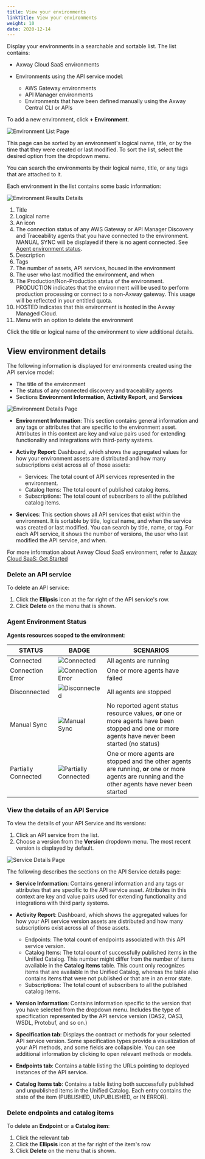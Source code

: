 ```yaml
---
title: View your environments
linkTitle: View your environments
weight: 10
date: 2020-12-14
---
```

Display your environments in a searchable and sortable list. The list contains:

* Axway Cloud SaaS environments
* Environments using the API service model:

    * AWS Gateway environments
    * API Manager environments
    * Environments that have been defined manually using the Axway Central CLI or APIs

To add a new environment, click **+ Environment**.

![Environment List Page](/Images/central/EnvironmentListPage.png)

This page can be sorted by an environment's logical name, title, or by the time that they were created or last modified. To sort the list, select the desired option from the dropdown menu.

You can search the environments by their logical name, title, or any tags that are attached to it.

Each environment in the list contains some basic information:

![Environment Results Details](/Images/central/env_gw_mgmt/environmentlistresultupdate.png)

1. Title
2. Logical name
3. An icon
4. The connection status of any AWS Gateway or API Manager Discovery and Traceability agents that you have connected to the environment. MANUAL SYNC will be displayed if there is no agent connected. See [Agent environment status](#agent-environment-status).
5. Description
6. Tags
7. The number of assets, API services, housed in the environment
8. The user who last modified the environment, and when
9. The Production/Non-Production status of the environment. PRODUCTION indicates that the environment will be used to perform production processing or connect to a non-Axway gateway. This usage will be reflected in your entitled quota.
10. HOSTED indicates that this environment is hosted in the Axway Managed Cloud.
11. Menu with an option to delete the environment

Click the title or logical name of the environment to view additional details.

## View environment details

The following information is displayed for environments created using the API service model:

* The title of the environment
* The status of any connected discovery and traceability agents
* Sections **Environment Information**, **Activity Report**, and **Services**

![Environment Details Page](/Images/central/env_gw_mgmt/environmentdetailspage2.png)

* **Environment Information**: This section contains general information and any tags or attributes that are specific to the environment asset. Attributes in this context are key and value pairs used for extending functionality and integrations with third-party systems.
* **Activity Report**: Dashboard, which shows the aggregated values for how your environment assets are distributed and how many subscriptions exist across all of those assets:

    * Services: The total count of API services represented in the environment.
    * Catalog Items: The total count of published catalog items.
    * Subscriptions: The total count of subscribers to all the published catalog items.
* **Services**: This section shows all API services that exist within the environment. It is sortable by title, logical name, and when the service was created or last modified. You can search by title, name, or tag. For each API service, it shows the number of versions, the user who last modified the API service, and when.

For more information about Axway Cloud SaaS environment, refer to [Axway Cloud SaaS: Get Started](/docs/saas_api_gateway/quickstart/)

### Delete an API service

To delete an API service:

1. Click the **Ellipsis** icon at the far right of the API service's row.
2. Click **Delete** on the menu that is shown.

### Agent Environment Status

**Agents resources scoped to the environment**:

| STATUS              | BADGE                                                                 | SCENARIOS                                                                                                                                           |
| ------------------- | --------------------------------------------------------------------- | ------------------------------------------------------------------------------------------------------------------------------------------------- |
| Connected           | ![Connected](/Images/central/env_gw_mgmt/statusconnected.png)         | All agents are running                                                                                                                              |
| Connection Error    | ![Connection Error](/Images/central/env_gw_mgmt/statuserror.png)      | One or more agents have failed                                                                                                                      |
| Disconnected        | ![Disconnected](/Images/central/env_gw_mgmt/statusdisconnected.png)   | All agents are stopped                                                                                                                              |
| Manual Sync         | ![Manual Sync](/Images/central/env_gw_mgmt/statusmanual.png)          | No reported agent status resource values, **or** one or more agents have been stopped and one or more agents have never been started (no status)  |
| Partially Connected | ![Partially Connected](/Images/central/env_gw_mgmt/statuspartial.png) | One or more agents are stopped and the other agents are running, **or** one or more agents are running and the other agents have never been started |

### View the details of an API Service

To view the details of your API Service and its versions:

1. Click an API service from the list.
2. Choose a version from the **Version** dropdown menu. The most recent version is displayed by default.

![Service Details Page](/Images/central/ServiceDetailsPage.png)

The following describes the sections on the API Service details page:

* **Service Information**: Contains general information and any tags or attributes that are specific to the API service asset. Attributes in this context are key and value pairs used for extending functionality and integrations with third party systems.
* **Activity Report**: Dashboard, which shows the aggregated values for how your API service version assets are distributed and how many subscriptions exist across all of those assets.

    * Endpoints: The total count of endpoints associated with this API service version.
    * Catalog Items: The total count of successfully published items in the Unified Catalog. This number might differ from the number of items available in the **Catalog Items** table. This count only recognizes items that are available in the Unified Catalog, whereas the table also contains items that were not published or that are in an error state.
    * Subscriptions: The total count of subscribers to all the published catalog items.
* **Version Information**: Contains information specific to the version that you have selected from the dropdown menu. Includes the type of specification represented by the API service version (OAS2, OAS3, WSDL, Protobuf, and so on.)
* **Specification tab**: Displays the contract or methods for your selected API service version. Some specification types provide a visualization of your API methods, and some fields are collapsible. You can see additional information by clicking to open relevant methods or models.
* **Endpoints tab**: Contains a table listing the URLs pointing to deployed instances of the API service.
* **Catalog Items tab**: Contains a table listing both successfully published and unpublished items in the Unified Catalog. Each entry contains the state of the item (PUBLISHED, UNPUBLISHED, or IN ERROR).

### Delete endpoints and catalog items

To delete an **Endpoint** or a **Catalog item**:

1. Click the relevant tab
2. Click the **Ellipsis** icon at the far right of the item's row
3. Click **Delete** on the menu that is shown.
